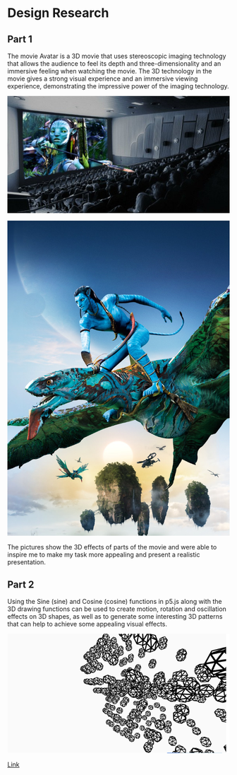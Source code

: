 # Design Research

## Part 1

The movie Avatar is a 3D movie that uses stereoscopic imaging technology that allows the audience to feel its depth and three-dimensionality and an immersive feeling when watching the movie. The 3D technology in the movie gives a strong visual experience and an immersive viewing experience, demonstrating the impressive power of the imaging technology.

![Avatar](./Avatar.jpeg)

![Avatar2](./Avatar2.jpeg)

The pictures show the 3D effects of parts of the movie and were able to inspire me to make my task more appealing and present a realistic presentation.


## Part 2

Using the Sine (sine) and Cosine (cosine) functions in p5.js along with the 3D drawing functions can be used to create motion, rotation and oscillation effects on 3D shapes, as well as to generate some interesting 3D patterns that can help to achieve some appealing visual effects.

![Coding](./coding%20image.png)

[Link](https://p5js.org/zh-Hans/examples/3d-sine-cosine-in-3d.html)






